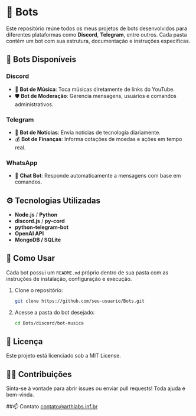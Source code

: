 # 🤖 Bots

Este repositório reúne todos os meus projetos de bots desenvolvidos para diferentes plataformas como **Discord**, **Telegram**, entre outros. Cada pasta contém um bot com sua estrutura, documentação e instruções específicas.

## 🚀 Bots Disponíveis

### Discord
- 🎵 **Bot de Música**: Toca músicas diretamente de links do YouTube.
- 🛡️ **Bot de Moderação**: Gerencia mensagens, usuários e comandos administrativos.

### Telegram
- 📰 **Bot de Notícias**: Envia notícias de tecnologia diariamente.
- 💰 **Bot de Finanças**: Informa cotações de moedas e ações em tempo real.

### WhatsApp
- 💬 **Chat Bot**: Responde automaticamente a mensagens com base em comandos.

## ⚙️ Tecnologias Utilizadas

- **Node.js** / **Python**
- **discord.js** / **py-cord**
- **python-telegram-bot**
- **OpenAI API**
- **MongoDB / SQLite**

## 📌 Como Usar

Cada bot possui um `README.md` próprio dentro de sua pasta com as instruções de instalação, configuração e execução.

1. Clone o repositório:
   ```bash
   git clone https://github.com/seu-usuario/Bots.git
2. Acesse a pasta do bot desejado:
   ```bash
   cd Bots/discord/bot-musica

## 📄 Licença
Este projeto está licenciado sob a MIT License.

## 🙋‍♂️ Contribuições
Sinta-se à vontade para abrir issues ou enviar pull requests! Toda ajuda é bem-vinda.

##📫 Contato
contato@arthlabs.inf.br
